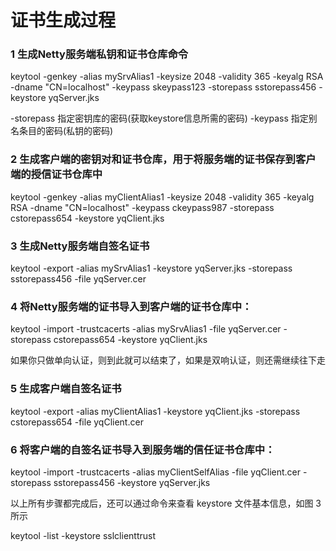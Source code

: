 # 证书生成过程


 ### 1 生成Netty服务端私钥和证书仓库命令
 keytool -genkey -alias mySrvAlias1 -keysize 2048 -validity 365 -keyalg RSA -dname "CN=localhost" -keypass skeypass123 -storepass sstorepass456 -keystore yqServer.jks

 -storepass 指定密钥库的密码(获取keystore信息所需的密码) 
 -keypass 指定别名条目的密码(私钥的密码) 

 ### 2  生成客户端的密钥对和证书仓库，用于将服务端的证书保存到客户端的授信证书仓库中
 keytool -genkey -alias myClientAlias1 -keysize 2048 -validity 365 -keyalg RSA -dname "CN=localhost" -keypass ckeypass987 -storepass cstorepass654 -keystore yqClient.jks
 
 ### 3  生成Netty服务端自签名证书
 keytool -export -alias mySrvAlias1 -keystore yqServer.jks -storepass sstorepass456 -file yqServer.cer
 
 ### 4  将Netty服务端的证书导入到客户端的证书仓库中：
 keytool -import -trustcacerts -alias mySrvAlias1 -file yqServer.cer -storepass cstorepass654 -keystore yqClient.jks
 
 如果你只做单向认证，则到此就可以结束了，如果是双响认证，则还需继续往下走

 ### 5  生成客户端自签名证书
   keytool -export -alias myClientAlias1 -keystore yqClient.jks -storepass cstorepass654 -file yqClient.cer

 ### 6 将客户端的自签名证书导入到服务端的信任证书仓库中：

   keytool -import -trustcacerts -alias myClientSelfAlias -file yqClient.cer -storepass sstorepass456 -keystore yqServer.jks
   
   以上所有步骤都完成后，还可以通过命令来查看 keystore 文件基本信息，如图 3 所示
   
   keytool -list -keystore sslclienttrust